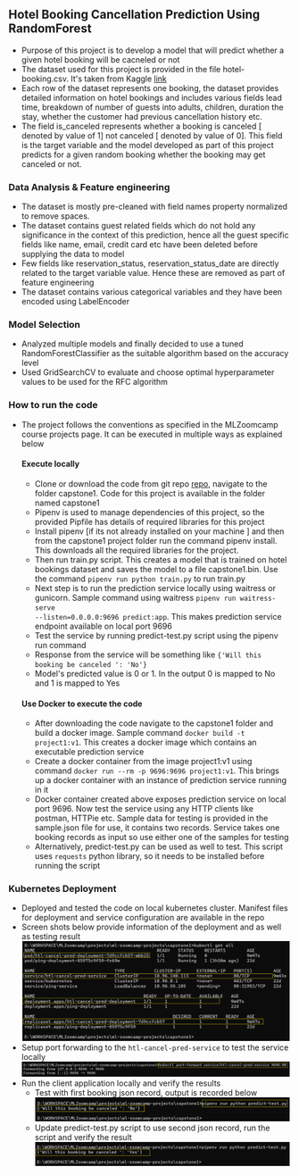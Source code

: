 ## Hotel Booking Cancellation Prediction Using RandomForest
- Purpose of this project is to develop a model that will predict whether a given hotel booking will be cacneled or not
- The dataset used for this project is provided in the file hotel-booking.csv. It's taken from Kaggle [link](https://www.kaggle.com/datasets/muhammaddawood42/hotel-booking-cancelations?select=hotel_booking.csv)
- Each row of the dataset represents one booking, the dataset provides detailed information on hotel bookings and includes various fields lead time, breakdown of number of guests into adults, children, duration the stay, whether the customer had previous cancellation history etc. 
- The field is_canceled represents whether a booking is canceled [ denoted by value of 1] not canceled [ denoted by value of 0]. This field is the target variable and the model developed as part of this project predicts for a given random booking whether the booking may get canceled or not. 

### Data Analysis & Feature engineering
- The dataset is mostly pre-cleaned with field names property normalized to remove spaces.
- The dataset contains guest related fields which do not hold any significance in the context of this prediction, hence all the guest specific fields like name, email, credit card etc have been deleted before supplying the data to model
- Few fields like reservation_status, reservation_status_date are directly related to the target variable value. Hence these are removed as part of feature engineering
- The dataset contains various categorical variables and they have been encoded using LabelEncoder

### Model Selection
- Analyzed multiple models and finally decided to use a tuned RandomForestClassifier as the suitable algorithm based on the accuracy level
- Used GridSearchCV to evaluate and choose optimal hyperparameter values to be used for the RFC algorithm

### How to run the code
- The project follows the conventions as specified in the MLZoomcamp course projects page. It can be executed in multiple ways as explained below
    #### Execute locally
    - Clone or download the code from git repo [repo](https://github.com/bhaskarv/ml-zoomcamp-projects.git), navigate to the folder capstone1. Code for this project is available in the folder named capstone1
    - Pipenv is used to manage dependencies of this project, so the provided Pipfile has details of required libraries for this project
    - Install pipenv [if its not already installed on your machine ] and then from the capstone1 project folder run the command pipenv install. This downloads all the required libraries for the project. 
    - Then run train.py script. This creates a model that is trained on hotel bookings dataset and saves the model to a file capstone1.bin. Use the command <code>pipenv run python train.py</code> to run train.py
    - Next step is to run the prediction service locally using waitress or gunicorn. Sample command using waitress <code>pipenv run waitress-serve --listen=0.0.0.0:9696 predict:app</code>. This makes prediction service endpoint available on local port 9696
    - Test the service by running predict-test.py script using the pipenv run command
    - Response from the service will be something like `{'Will this booking be canceled ': 'No'}`
    - Model's predicted value is 0 or 1. In the output 0 is mapped to No and 1 is mapped to Yes

    #### Use Docker to execute the code
    - After downloading the code navigate to the capstone1 folder and build a docker image. Sample command <code>docker build -t project1:v1</code>. This creates a docker image which contains an executable prediction service
    - Create a docker container from the image project1:v1 using command <code>docker run --rm -p 9696:9696 project1:v1</code>. This brings up a docker container with an instance of prediction service running in it
    - Docker container created above exposes prediction service on local port 9696. Now test the service using any HTTP clients like postman, HTTPie etc. Sample data for testing is provided in the sample.json file for use, it contains two records. Service takes one booking records as input so use either one of the samples for testing
    - Alternatively, predict-test.py can be used as well to test. This script uses `requests` python library, so it needs to be installed before running the script

### Kubernetes Deployment
- Deployed and tested the code on local kubernetes cluster. Manifest files for deployment and service configuration are available in the repo
- Screen shots below provide information of the deployment and as well as testing result
![Hotel Cancel service nodel deployed on Local K8S cluster](k8s-local.png)
- Setup port forwarding to the `htl-cancel-pred-service` to test the service locally
![Setup portforwarding so that requests on local port 9696 are routerd to k8s service on port 80](port-forwarding.png)
- Run the client application locally and verify the results
     - Test with first booking json record, output is recorded below
     ![First test case](test1.png)
     - Update predict-test.py script to use second json record, run the script and verify the result
     ![Second test case](test2.png)
